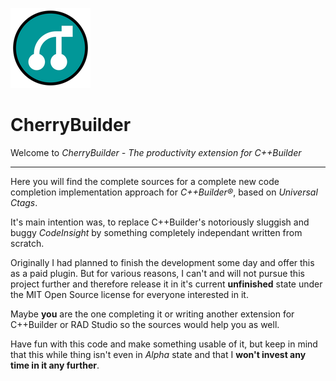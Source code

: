 
![abc](img/128x128.png)
# CherryBuilder

Welcome to *CherryBuilder - The productivity extension for C++Builder*

---

Here you will find the complete sources for a complete new code completion implementation approach
for _C++Builder®_, based on _Universal Ctags_.

It's main intention was, to replace C++Builder's notoriously sluggish and buggy _CodeInsight_ by
something completely independant written from scratch.

Originally I had planned to finish the development some day and offer this as a paid plugin. But for
various reasons, I can't and will not pursue this project further and therefore release it in it's
current **unfinished** state under the MIT Open Source license for everyone interested in it.

Maybe **you** are the one completing it or writing another extension for C++Builder or RAD Studio so
the sources would help you as well.

Have fun with this code and make something usable of it, but keep in mind that this while thing isn't
even in _Alpha_ state and that I **won't invest any time in it any further**.



